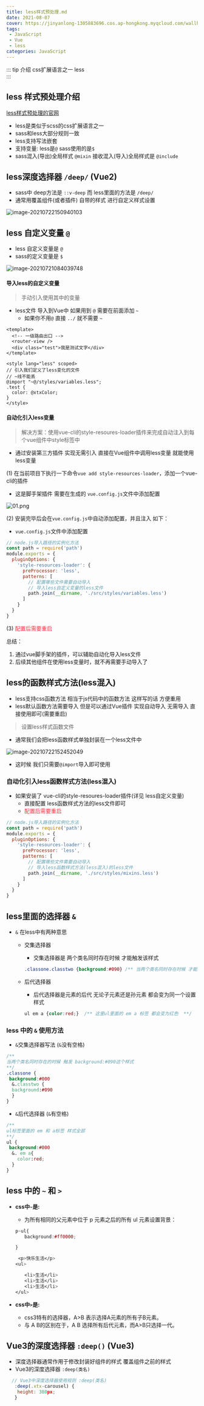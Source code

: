 ```yaml
---
title: less样式预处理.md
date: 2021-08-07
cover: https://jinyanlong-1305883696.cos.ap-hongkong.myqcloud.com/wallhaven-3z5629.jpg
tags:
 - JavaScript
 - Vue
 - less
categories: JavaScript
---
```


::: tip 介绍
css扩展语言之一 less<br>
:::

<!-- more -->

## less 样式预处理介绍

[less样式预处理的官网](https://less.bootcss.com/)

* less是类似于scss的css扩展语言之一
* sass和less大部分规则一致
* less支持写法嵌套
* 支持变量: less是`@` sass使用的是`$`
* sass混入(导出)全局样式 `@mixin`  接收混入(导入)全局样式是 `@include`



## less深度选择器 `/deep/` (Vue2)

* sass中 deep方法是 `::v-deep` 而 less里面的方法是 `/deep/`
* 通常用覆盖组件(或者插件) 自带的样式 进行自定义样式设置

![image-20210722150940103](https://jinyanlong-1305883696.cos.ap-hongkong.myqcloud.com/yXEb8o9jCKWNxma.png)

## less 自定义变量 `@`

*  less 自定义变量是 `@`
*  sass的定义变量是 `$`

![image-20210721084039748](https://jinyanlong-1305883696.cos.ap-hongkong.myqcloud.com/Gz1fBLJ2qMpeY6R.png)

#### 导入less的自定义变量

> 手动引入使用其中的变量

* less文件 导入到Vue中 如果用到 `@` 需要在前面添加 `~`
  * 如果你不用`@` 直接 `../` 就不需要 `~`

```vue
<template>
  <!-- 一级路由出口 -->
  <router-view />
  <div class="test">我是测试文字</div>
</template>

<style lang="less" scoped>
// 引入我们定义了less变化的文件
// ~线不能丢
@import "~@/styles/variables.less";
.test {
  color: @xtxColor;
}
</style>
```

#### 自动化引入less变量

> 解决方案：使用vue-cli的style-resoures-loader插件来完成自动注入到每个vue组件中style标签中

* 通过安装第三方插件 实现无需引入 直接在Vue组件中调用less变量 就能使用less变量

(1) 在当前项目下执行一下命令`vue add style-resources-loader`，添加一个vue-cli的插件

* 这是脚手架插件 需要在生成的 `vue.config.js`文件中添加配置

![01.png](https://jinyanlong-1305883696.cos.ap-hongkong.myqcloud.com/005INI3Xly8gspqruow10j30z50gb41t.jpg)

(2) 安装完毕后会在`vue.config.js`中自动添加配置，并且注入 如下：

* `vue.config.js`文件中添加配置

```js
// node.js导入路径的实例化方法
const path = require('path')
module.exports = {
  pluginOptions: {
    'style-resources-loader': {
      preProcessor: 'less',
      patterns: [
        // 配置哪些文件需要自动导入
        // 导入less自定义变量的less文件
        path.join(__dirname, './src/styles/variables.less')
      ]
    }
  }
}

```

(3) <font color =#ff3040>配置后需要重启 </font>

总结：

1. 通过vue脚手架的插件，可以辅助自动化导入less文件
2. 后续其他组件在使用less变量时，就不再需要手动导入了

## less的函数样式方法(less混入)

* less支持css函数方法 相当于js代码中的函数方法 这样写的话 方便重用
* less默认函数方法需要导入 但是可以通过Vue插件 实现自动导入 无需导入 直接使用即可(需要重启)

> 设置less样式函数文件

* 通常我们会把less函数样式单独封装在一个less文件中

![image-20210722152452049](https://jinyanlong-1305883696.cos.ap-hongkong.myqcloud.com/cyAj4YfBFe27LC1.png)

* 这时候 我们只需要`@import`导入即可使用 

### 自动化引入less函数样式方法(less混入)

* 如果安装了 vue-cli的style-resoures-loader插件(详见 less自定义变量) 
  * 直接配置 less函数样式方法的less文件即可
  * <font color =#ff3040>配置后需要重启 </font>

```js
// node.js导入路径的实例化方法
const path = require('path')
module.exports = {
  pluginOptions: {
    'style-resources-loader': {
      preProcessor: 'less',
      patterns: [
        // 配置哪些文件需要自动导入
        // 导入less函数样式方法(less混入)的less文件
        path.join(__dirname, './src/styles/mixins.less')
      ]
    }
  }
}

```

## less里面的选择器 `&`

* `&` 在less中有两种意思

  * 交集选择器 

    * 交集选择器是 两个类名同时存在时候 才能触发该样式

    ```css
    .classone.classtwo {background:#090} /** 当两个类名同时存在时候 才能触发该样式 **/
    ```

  * 后代选择器

    * 后代选择器是元素的后代 无论子元素还是孙元素 都会变为同一个设置样式

    ```css
    ul em a {color:red;}  /** 这里ul里面的 em a 标签 都会变为红色  **/
    ```

### less 中的 `&` 使用方法

* `&`交集选择器写法 (`&`没有空格)

```css
/**
当两个类名同时存在的时候 触发 background:#090这个样式 
**/
.classone {
 background:#000
  &.classtwo { 
  background:#090
  }
}
```

* `&`后代选择器 (`&`有空格)

```css
/**
ul标签里面的 em 和 a标签 样式全部
**/
ul {
 background:#000
  &. em a{ 
	color:red;
  }
}
```

## less 中的 `~`  和 `>`

* **css中`~`是:**

  * 为所有相同的父元素中位于 p 元素之后的所有 ul 元素设置背景：

  ```css
  p~ul{
  　　background:#ff0000;
  
  }
  
   <p>快乐生活</p>
  <ul>
  
  　　<li>生活</li>
  　　<li>生活</li>
  　　<li>生活</li>
  </ul>
  ```

* **css中`>`是:**

  * css3特有的选择器，A>B 表示选择A元素的所有子B元素。
  * 与 A B的区别在于，A B 选择所有后代元素，而A>B只选择一代。
  



## Vue3的深度选择器 `:deep()` (Vue3)

* 深度选择器通常作用于修改封装好组件的样式 覆盖组件之前的样式
* Vue3的深度选择器 `:deep(类名)`

```js
  // Vue3中深度选择器使用规则 :deep(类名)
   :deep(.xtx-carousel) {
    height: 380px;
   }
```



